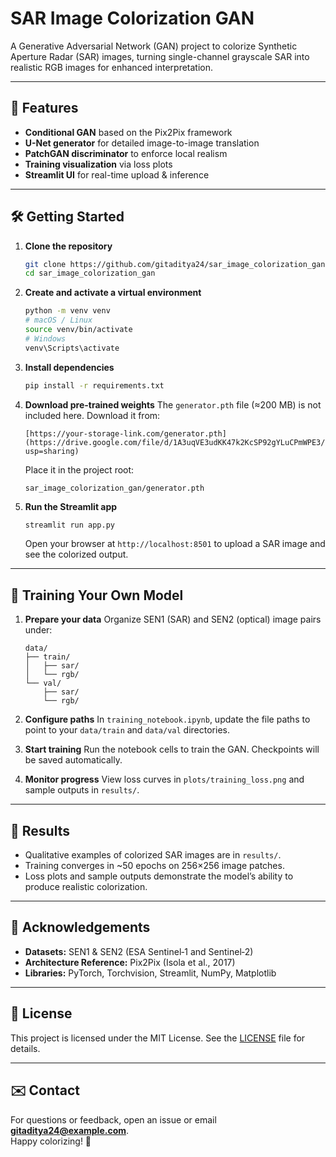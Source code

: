 # SAR Image Colorization GAN

A Generative Adversarial Network (GAN) project to colorize Synthetic Aperture Radar (SAR) images, turning single-channel grayscale SAR into realistic RGB images for enhanced interpretation.

---

## 🚀 Features

- **Conditional GAN** based on the Pix2Pix framework  
- **U-Net generator** for detailed image-to-image translation  
- **PatchGAN discriminator** to enforce local realism  
- **Training visualization** via loss plots  
- **Streamlit UI** for real-time upload & inference  

---

## 🛠️ Getting Started

1. **Clone the repository**
   ```bash
   git clone https://github.com/gitaditya24/sar_image_colorization_gan.git
   cd sar_image_colorization_gan
   ```

2. **Create and activate a virtual environment**
   ```bash
   python -m venv venv
   # macOS / Linux
   source venv/bin/activate
   # Windows
   venv\Scripts\activate
   ```

3. **Install dependencies**
   ```bash
   pip install -r requirements.txt
   ```

4. **Download pre-trained weights**
   The `generator.pth` file (≈200 MB) is not included here. Download it from:
   ```
   [https://your-storage-link.com/generator.pth](https://drive.google.com/file/d/1A3uqVE3udKK47k2KcSP92gYLuCPmWPE3/view?usp=sharing)
   ```
   Place it in the project root:
   ```
   sar_image_colorization_gan/generator.pth
   ```

5. **Run the Streamlit app**
   ```bash
   streamlit run app.py
   ```
   Open your browser at `http://localhost:8501` to upload a SAR image and see the colorized output.

---

## 📝 Training Your Own Model

1. **Prepare your data**
   Organize SEN1 (SAR) and SEN2 (optical) image pairs under:
   ```
   data/
   ├── train/
   │   ├── sar/
   │   └── rgb/
   └── val/
       ├── sar/
       └── rgb/
   ```

2. **Configure paths**
   In `training_notebook.ipynb`, update the file paths to point to your `data/train` and `data/val` directories.

3. **Start training**
   Run the notebook cells to train the GAN. Checkpoints will be saved automatically.

4. **Monitor progress**
   View loss curves in `plots/training_loss.png` and sample outputs in `results/`.

---

## 🎯 Results

- Qualitative examples of colorized SAR images are in `results/`.  
- Training converges in ~50 epochs on 256×256 image patches.  
- Loss plots and sample outputs demonstrate the model’s ability to produce realistic colorization.

---

## 🤝 Acknowledgements

- **Datasets:** SEN1 & SEN2 (ESA Sentinel‐1 and Sentinel‐2)  
- **Architecture Reference:** Pix2Pix (Isola et al., 2017)  
- **Libraries:** PyTorch, Torchvision, Streamlit, NumPy, Matplotlib  

---

## 📄 License

This project is licensed under the MIT License. See the [LICENSE](LICENSE) file for details.

---

## ✉️ Contact

For questions or feedback, open an issue or email **gitaditya24@example.com**.  
Happy colorizing! 🚀  
